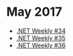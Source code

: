 # May 2017

+ [.NET Weekly #34](number-34.md)
+ [.NET Weekly #35](number-35.md)
+ [.NET Weekly #36](number-36.md)